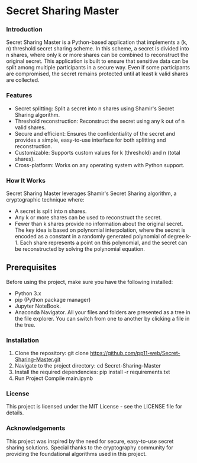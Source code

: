 ﻿# Secret Sharing Master

### Introduction
Secret Sharing Master is a Python-based application that implements a (k, n) threshold secret sharing scheme. In this scheme, a secret is divided into n shares, where only k or more shares can be combined to reconstruct the original secret. This application is built to ensure that sensitive data can be split among multiple participants in a secure way. Even if some participants are compromised, the secret remains protected until at least k valid shares are collected.

### Features
- Secret splitting: Split a secret into n shares using Shamir's Secret Sharing algorithm.
- Threshold reconstruction: Reconstruct the secret using any k out of n valid shares.
- Secure and efficient: Ensures the confidentiality of the secret and provides a simple, easy-to-use interface for both splitting and reconstruction.
- Customizable: Supports custom values for k (threshold) and n (total shares).
- Cross-platform: Works on any operating system with Python support.
### How It Works
Secret Sharing Master leverages Shamir's Secret Sharing algorithm, a cryptographic technique where:

- A secret is split into n shares.
- Any k or more shares can be used to reconstruct the secret.
- Fewer than k shares provide no information about the original secret.
The key idea is based on polynomial interpolation, where the secret is encoded as a constant in a randomly generated polynomial of degree k-1. Each share represents a point on this polynomial, and the secret can be reconstructed by solving the polynomial equation.
## Prerequisites
Before using the project, make sure you have the following installed:

- Python 3.x
- pip (Python package manager)
- Jupyter NoteBook.
- Anaconda Navigator.
All your files and folders are presented as a tree in the file explorer. You can switch from one to another by clicking a file in the tree.

### Installation
1. Clone the repository:
git clone https://github.com/pp11-web/Secret-Sharing-Master.git  
2. Navigate to the project directory:
cd Secret-Sharing-Master 
3. Install the required dependencies:
pip install -r requirements.txt
4. Run Project
Compile main.ipynb
### License
This project is licensed under the MIT License - see the LICENSE file for details.


### Acknowledgements
This project was inspired by the need for secure, easy-to-use secret sharing solutions. Special thanks to the cryptography community for providing the foundational algorithms used in this project.

